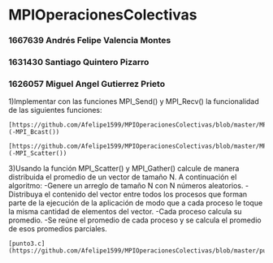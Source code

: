 # MPIOperacionesColectivas

### 1667639 Andrés Felipe Valencia Montes
### 1631430 Santiago Quintero Pizarro
### 1626057 Miguel Angel Gutierrez Prieto

1)Implementar con las funciones MPI_Send() y MPI_Recv() la funcionalidad de las siguientes funciones:
    
    [https://github.com/Afelipe1599/MPIOperacionesColectivas/blob/master/MPI_Bcast.c](-MPI_Bcast())
    
    [https://github.com/Afelipe1599/MPIOperacionesColectivas/blob/master/MPI_Scatter.c](-MPI_Scatter()) 
    
3)Usando la función MPI_Scatter() y MPI_Gather() calcule de manera distribuida el promedio de un vector de tamaño N. A continuación el algoritmo:
	-Genere un arreglo de tamaño N con N números aleatorios.
	-Distribuya el contenido del vector entre todos los procesos que forman parte de la ejecución de la aplicación de modo que a cada proceso le toque la misma cantidad de elementos del vector.
	-Cada proceso calcula su promedio.
	-Se reúne el promedio de cada proceso y se calcula el promedio de esos promedios parciales.
    
    [punto3.c](https://github.com/Afelipe1599/MPIOperacionesColectivas/blob/master/punto3.c) 
